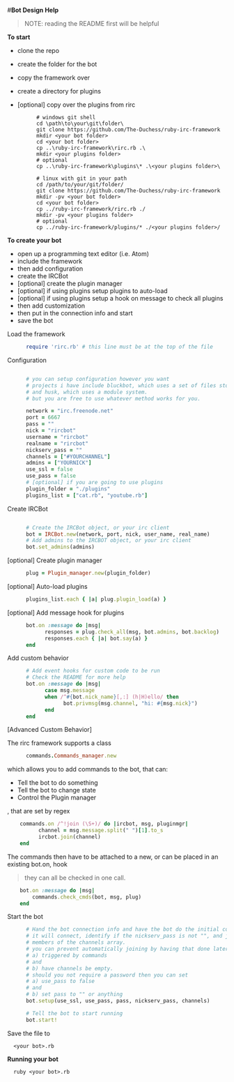 #**Bot Design Help**

> NOTE: reading the README first will be helpful

**To start**

- clone the repo
- create the folder for the bot
- copy the framework over
- create a directory for plugins
- [optional] copy over the plugins from rirc


            # windows git shell
            cd \path\to\your\git\folder\
            git clone https://github.com/The-Duchess/ruby-irc-framework
            mkdir <your bot folder>
            cd <your bot folder>
            cp ..\ruby-irc-framework\rirc.rb .\
            mkdir <your plugins folder>
            # optional
            cp ..\ruby-irc-framework\plugins\* .\<your plugins folder>\

            # linux with git in your path
            cd /path/to/your/git/folder/
            git clone https://github.com/The-Duchess/ruby-irc-framework
            mkdir -pv <your bot folder>
            cd <your bot folder>
            cp ../ruby-irc-framework/rirc.rb ./
            mkdir -pv <your plugins folder>
            # optional
            cp ../ruby-irc-framework/plugins/* ./<your plugins folder>/

**To create your bot**

- open up a programming text editor (i.e. Atom)
- include the framework
- then add configuration
- create the IRCBot
- [optional] create the plugin manager
- [optional] if using plugins setup plugins to auto-load
- [optional] if using plugins setup a hook on message to check all plugins
- then add customization
- then put in the connection info and start
- save the bot


Load the framework


```ruby
      require 'rirc.rb' # this line must be at the top of the file
```

Configuration


```ruby

      # you can setup configuration however you want
      # projects i have include bluckbot, which uses a set of files stored in a res folder,
      # and husk, which uses a module system.
      # but you are free to use whatever method works for you.

      network = "irc.freenode.net"
      port = 6667
      pass = ""
      nick = "rircbot"
      username = "rircbot"
      realname = "rircbot"
      nickserv_pass = ""
      channels = ["#YOURCHANNEL"]
      admins = ["YOURNICK"]
      use_ssl = false
      use_pass = false
      # [optional] if you are going to use plugins
      plugin_folder = "./plugins"
      plugins_list = ["cat.rb", "youtube.rb"]

```

Create IRCBot


```ruby

      # Create the IRCBot object, or your irc client
      bot = IRCBot.new(network, port, nick, user_name, real_name)
      # Add admins to the IRCBOT object, or your irc client
      bot.set_admins(admins)
```

[optional] Create plugin manager


```ruby
      plug = Plugin_manager.new(plugin_folder)
```

[optional] Auto-load plugins


```ruby
      plugins_list.each { |a| plug.plugin_load(a) }
```

[optional] Add message hook for plugins


```ruby
      bot.on :message do |msg|
            responses = plug.check_all(msg, bot.admins, bot.backlog)
            responses.each { |a| bot.say(a) }
      end
```

Add custom behavior


```ruby
      # Add event hooks for custom code to be run
      # Check the README for more help
      bot.on :message do |msg|
            case msg.message
            when /^#{bot.nick_name}[,:] (h|H)ello/ then
                  bot.privmsg(msg.channel, "hi: #{msg.nick}")
            end
      end
```

[Advanced Custom Behavior]


The rirc framework supports a class


```ruby
      commands.Commands_manager.new
```

which allows you to add commands to the bot, that can:
- Tell the bot to do something
- Tell the bot to change state
- Control the Plugin manager

, that are set by regex


```ruby
	commands.on /^!join (\S+)/ do |ircbot, msg, pluginmgr|
	      channel = msg.message.split(" ")[1].to_s
	      ircbot.join(channel)
	end
```

The commands then have to be attached to a new, or can be placed in an existing bot.on, hook

> they can all be checked in one call.


```ruby
	bot.on :message do |msg|
		commands.check_cmds(bot, msg, plug)
	end
```

Start the bot


```ruby
      # Hand the bot connection info and have the bot do the initial connect
      # it will connect, identify if the nickserv_pass is not "", and join all
      # members of the channels array.
      # you can prevent automatically joining by having that done later
      # a) triggered by commands
      # and
      # b) have channels be empty.
      # should you not require a password then you can set
      # a) use_pass to false
      # and
      # b) set pass to "" or anything
      bot.setup(use_ssl, use_pass, pass, nickserv_pass, channels)

      # Tell the bot to start running
      bot.start!
```

Save the file to

      <your bot>.rb

**Running your bot**

      ruby <your bot>.rb
